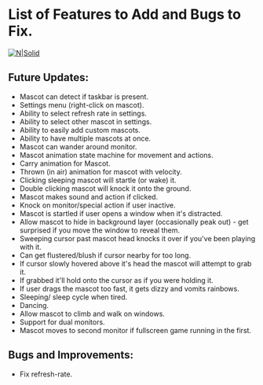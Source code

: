 # List of Features to Add and Bugs to Fix.
[![N|Solid](https://i.imgur.com/58wQQGT.png)](https://twitter.com/Buldron)

## Future Updates:
* Mascot can detect if taskbar is present.
* Settings menu (right-click on mascot).
* Ability to select refresh rate in settings.
* Ability to select other mascot in settings.
* Ability to easily add custom mascots.
* Ability to have multiple mascots at once.
* Mascot can wander around monitor.
* Mascot animation state machine for movement and actions.
* Carry animation for Mascot.
* Thrown (in air) animation for mascot with velocity.
* Clicking sleeping mascot will startle (or wake) it.
* Double clicking mascot will knock it onto the ground.
* Mascot makes sound and action if clicked.
* Knock on monitor/special action if user inactive.
* Mascot is startled if user opens a window when it's distracted.
* Allow mascot to hide in background layer (occasionally peak out) - get surprised if you move the window to reveal them.
* Sweeping cursor past mascot head knocks it over if you've been playing with it.
* Can get flustered/blush if cursor nearby for too long.
* If cursor slowly hovered above it's head the mascot will attempt to grab it.
* If grabbed it'll hold onto the cursor as if you were holding it.
* If user drags the mascot too fast, it gets dizzy and vomits rainbows.
* Sleeping/ sleep cycle when tired.
* Dancing.
* Allow mascot to climb and walk on windows.
* Support for dual monitors.
* Mascot moves to second monitor if fullscreen game running in the first.

## Bugs and Improvements:
* Fix refresh-rate.